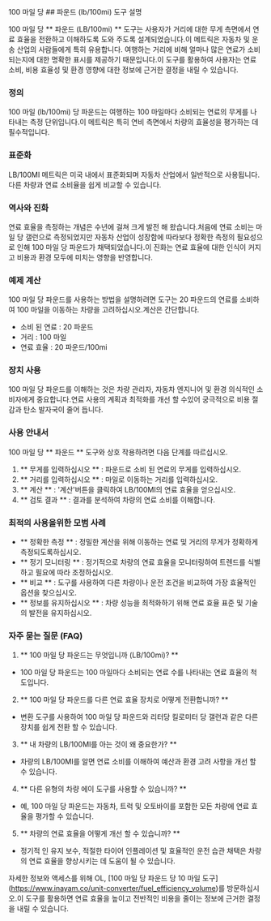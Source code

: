 100 마일 당 ## 파운드 (lb/100mi) 도구 설명

100 마일 당 ** 파운드 (LB/100mi) ** 도구는 사용자가 거리에 대한 무게 측면에서 연료 효율을 전환하고 이해하도록 도와 주도록 설계되었습니다.이 메트릭은 자동차 및 운송 산업의 사람들에게 특히 유용합니다. 여행하는 거리에 비해 얼마나 많은 연료가 소비되는지에 대한 명확한 표시를 제공하기 때문입니다.이 도구를 활용하여 사용자는 연료 소비, 비용 효율성 및 환경 영향에 대한 정보에 근거한 결정을 내릴 수 있습니다.

### 정의

100 마일 (lb/100mi) 당 파운드는 여행하는 100 마일마다 소비되는 연료의 무게를 나타내는 측정 단위입니다.이 메트릭은 특히 연비 측면에서 차량의 효율성을 평가하는 데 필수적입니다.

### 표준화

LB/100MI 메트릭은 미국 내에서 표준화되며 자동차 산업에서 일반적으로 사용됩니다.다른 차량과 연료 소비율을 쉽게 비교할 수 있습니다.

### 역사와 진화

연료 효율을 측정하는 개념은 수년에 걸쳐 크게 발전 해 왔습니다.처음에 연료 소비는 마일 당 갤런으로 측정되었지만 자동차 산업이 성장함에 따라보다 정확한 측정의 필요성으로 인해 100 마일 당 파운드가 채택되었습니다.이 진화는 연료 효율에 대한 인식이 커지고 비용과 환경 모두에 미치는 영향을 반영합니다.

### 예제 계산

100 마일 당 파운드를 사용하는 방법을 설명하려면 도구는 20 파운드의 연료를 소비하여 100 마일을 이동하는 차량을 고려하십시오.계산은 간단합니다.

- 소비 된 연료 : 20 파운드
- 거리 : 100 마일
- 연료 효율 : 20 파운드/100mi

### 장치 사용

100 마일 당 파운드를 이해하는 것은 차량 관리자, 자동차 엔지니어 및 환경 의식적인 소비자에게 중요합니다.연료 사용의 계획과 최적화를 개선 할 수있어 궁극적으로 비용 절감과 탄소 발자국이 줄어 듭니다.

### 사용 안내서

100 마일 당 ** 파운드 ** 도구와 상호 작용하려면 다음 단계를 따르십시오.

1. ** 무게를 입력하십시오 ** : 파운드로 소비 된 연료의 무게를 입력하십시오.
2. ** 거리를 입력하십시오 ** : 마일로 이동하는 거리를 입력하십시오.
3. ** 계산 ** : '계산'버튼을 클릭하여 LB/100MI의 연료 효율을 얻으십시오.
4. ** 검토 결과 ** : 결과를 분석하여 차량의 연료 소비를 이해합니다.

### 최적의 사용을위한 모범 사례

- ** 정확한 측정 ** : 정밀한 계산을 위해 이동하는 연료 및 거리의 무게가 정확하게 측정되도록하십시오.
- ** 정기 모니터링 ** : 정기적으로 차량의 연료 효율을 모니터링하여 트렌드를 식별하고 필요에 따라 조정하십시오.
- ** 비교 ** : 도구를 사용하여 다른 차량이나 운전 조건을 비교하여 가장 효율적인 옵션을 찾으십시오.
- ** 정보를 유지하십시오 ** : 차량 성능을 최적화하기 위해 연료 효율 표준 및 기술의 발전을 유지하십시오.

### 자주 묻는 질문 (FAQ)

1. ** 100 마일 당 파운드는 무엇입니까 (LB/100mi)? **
- 100 마일 당 파운드는 100 마일마다 소비되는 연료 수를 나타내는 연료 효율의 척도입니다.

2. ** 100 마일 당 파운드를 다른 연료 효율 장치로 어떻게 전환합니까? **
- 변환 도구를 사용하여 100 마일 당 파운드와 리터당 킬로미터 당 갤런과 같은 다른 장치를 쉽게 전환 할 수 있습니다.

3. ** 내 차량의 LB/100MI를 아는 것이 왜 중요한가? **
- 차량의 LB/100MI를 알면 연료 소비를 이해하여 예산과 환경 고려 사항을 개선 할 수 있습니다.

4. ** 다른 유형의 차량 에이 도구를 사용할 수 있습니까? **
- 예, 100 마일 당 파운드는 자동차, 트럭 및 오토바이를 포함한 모든 차량에 연료 효율을 평가할 수 있습니다.

5. ** 차량의 연료 효율을 어떻게 개선 할 수 있습니까? **
- 정기적 인 유지 보수, 적절한 타이어 인플레이션 및 효율적인 운전 습관 채택은 차량의 연료 효율을 향상시키는 데 도움이 될 수 있습니다.

자세한 정보와 액세스를 위해 OL, [100 마일 당 파운드 당 10 마일 도구] (https://www.inayam.co/unit-converter/fuel_efficiency_volume)를 방문하십시오.이 도구를 활용하면 연료 효율을 높이고 전반적인 비용을 줄이는 정보에 근거한 결정을 내릴 수 있습니다.
